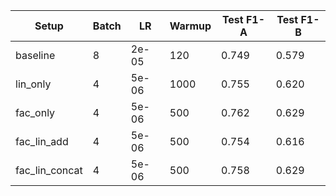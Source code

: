 | Setup | Batch | LR | Warmup | Test F1-A | Test F1-B |
| --- | --- | --- | --- | --- | --- |
| baseline | 8 | 2e-05 | 120 | 0.749 | 0.579 |
| lin_only | 4 | 5e-06 | 1000 | 0.755 | 0.620 |
| fac_only | 4 | 5e-06 | 500 | 0.762 | 0.629 |
| fac_lin_add | 4 | 5e-06 | 500 | 0.754 | 0.616 |
| fac_lin_concat | 4 | 5e-06 | 500 | 0.758 | 0.629 |
